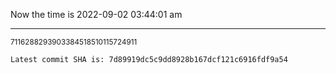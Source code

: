 Now the time is 2022-09-02 03:44:01 am

---

<small>7116288293903384518510115724911</small>

```txt
Latest commit SHA is: 7d89919dc5c9dd8928b167dcf121c6916fdf9a54
```
